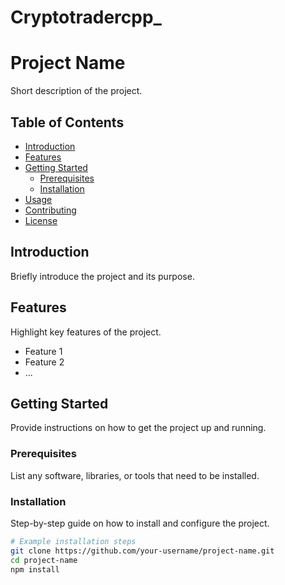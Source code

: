 # Cryptotradercpp_

# Project Name

Short description of the project.

## Table of Contents

- [Introduction](#introduction)
- [Features](#features)
- [Getting Started](#getting-started)
  - [Prerequisites](#prerequisites)
  - [Installation](#installation)
- [Usage](#usage)
- [Contributing](#contributing)
- [License](#license)

## Introduction

Briefly introduce the project and its purpose.

## Features

Highlight key features of the project.

- Feature 1
- Feature 2
- ...

## Getting Started

Provide instructions on how to get the project up and running.

### Prerequisites

List any software, libraries, or tools that need to be installed.

### Installation

Step-by-step guide on how to install and configure the project.

```bash
# Example installation steps
git clone https://github.com/your-username/project-name.git
cd project-name
npm install
